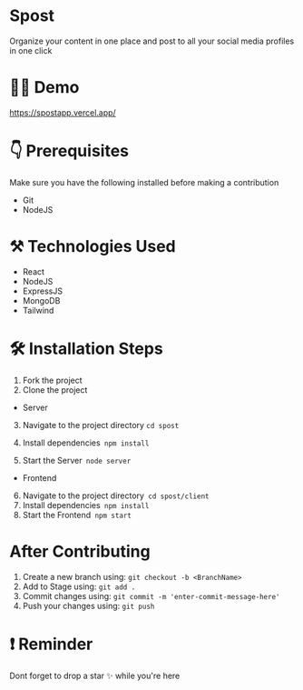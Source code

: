 # Spost
Organize your content in one place and post to all your social media profiles in one click

# 👨‍💻 Demo
https://spostapp.vercel.app/
# 👇 Prerequisites
Make sure you have the following installed before making a contribution
* Git
* NodeJS

# ⚒️ Technologies Used
* React
* NodeJS
* ExpressJS
* MongoDB
* Tailwind


# 🛠️ Installation Steps
1. Fork the project
2. Clone the project
* Server
3. Navigate to the project directory ````cd spost````

4. Install dependencies```` npm install````
5. Start the Server```` node server````

* Frontend
6. Navigate to the project directory```` cd spost/client````
7. Install dependencies```` npm install````
8. Start the Frontend```` npm start````

# After Contributing
1. Create a new branch using:
````git checkout -b <BranchName>````
2. Add to Stage using:
````git add .````
3. Commit changes using:
````git commit -m 'enter-commit-message-here'````
4. Push your changes using:
````git push````

# ❗ Reminder
Dont forget to drop a star ✨ while you're here
